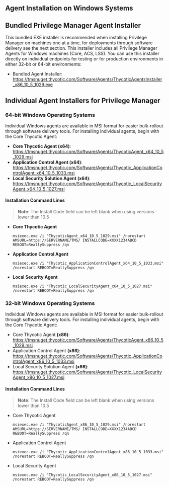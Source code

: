 [title]: # (Agent Installation Windows)
[tags]: # (Endpoint,Agent Installation,Windows)
[priority]: # (231)
## Agent Installation on Windows Systems

## Bundled Privilege Manager Agent Installer

This bundled EXE installer is recommended when installing Privilege Manager on machines one at a time, for deployments through software delivery see the next section. This installer includes all Privilege Manager Agents for Windows machines (Core, ACS, LSS). You can use this installer directly on individual endpoints for testing or for production environments in either 32-bit or 64-bit environments: <!-- TODO: Version update -->

* Bundled Agent Installer: https://tmsnuget.thycotic.com/Software/Agents/ThycoticAgentsInstaller_x86_10_5_1029.exe

## Individual Agent Installers for Privilege Manager

### 64-bit Windows Operating Systems

Individual Windows agents are available in MSI format for easier bulk-rollout through software delivery tools. For installing individual agents, begin with the Core Thycotic Agent:

* __Core Thycotic Agent (x64)__:
  https://tmsnuget.thycotic.com/Software/Agents/ThycoticAgent_x64_10_5_1029.msi
* __Application Control Agent (x64)__:
  https://tmsnuget.thycotic.com/Software/Agents/Thycotic_ApplicationControlAgent_x64_10_5_1033.msi
* __Local Security Solution Agent (x64)__:
  https://tmsnuget.thycotic.com/Software/Agents/Thycotic_LocalSecurityAgent_x64_10_5_1027.msi

#### Installation Command Lines

>**Note**:
>The Install Code field can be left blank when using versions lower than 10.5

* __Core Thycotic Agent__
  ```
  msiexec.exe /i "ThycoticAgent_x64_10_5_1029.msi" /norestart AMSURL=https://SERVERNAME/TMS/ INSTALLCODE=XXXX1234ABCD REBOOT=ReallySuppress /qn
  ```
* __Application Control Agent__
  ```
  msiexec.exe /i "Thycotic_ApplicationControlAgent_x64_10_5_1033.msi" /norestart REBOOT=ReallySuppress /qn
  ```
* __Local Security Agent__
  ```
  msiexec.exe /i "Thycotic_LocalSecurityAgent_x64_10_5_1027.msi" /norestart REBOOT=ReallySuppress /qn
  ```

### 32-bit Windows Operating Systems

Individual Windows agents are available in MSI format for easier bulk-rollout through software delivery tools. For installing individual agents, begin with the Core Thycotic Agent:

* Core Thycotic Agent __(x86)__:
  https://tmsnuget.thycotic.com/Software/Agents/ThycoticAgent_x86_10_5_1029.msi
* Application Control Agent __(x86)__:
  https://tmsnuget.thycotic.com/Software/Agents/Thycotic_ApplicationControlAgent_x86_10_5_1033.msi
* Local Security Solution Agent __(x86)__:
  https://tmsnuget.thycotic.com/Software/Agents/Thycotic_LocalSecurityAgent_x86_10_5_1027.msi

#### Installation Command Lines

>**Note**:
>The Install Code field can be left blank when using versions lower than 10.5

* Core Thycotic Agent
  ```
  msiexec.exe /i "ThycoticAgent_x86_10_5_1029.msi" /norestart AMSURL=https://SERVERNAME/TMS/ INSTALLCODE=XXXX1234ABCD REBOOT=ReallySuppress /qn
  ```
* Application Control Agent
  ```
  msiexec.exe /i "Thycotic_ApplicationControlAgent_x86_10_5_1033.msi" /norestart REBOOT=ReallySuppress /qn
  ```
* Local Security Agent
  ```
  msiexec.exe /i "Thycotic_LocalSecurityAgent_x86_10_5_1027.msi" /norestart REBOOT=ReallySuppress /qn
  ```